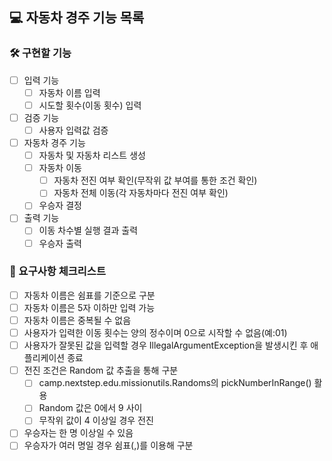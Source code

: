 ## 💻 자동차 경주 기능 목록
### 🛠 구현할 기능
- [ ] 입력 기능
  - [ ] 자동차 이름 입력
  - [ ] 시도할 횟수(이동 횟수) 입력
- [ ] 검증 기능
  - [ ] 사용자 입력값 검증 
- [ ] 자동차 경주 기능
  - [ ] 자동차 및 자동차 리스트 생성
  - [ ] 자동차 이동
    - [ ] 자동차 전진 여부 확인(무작위 값 부여를 통한 조건 확인)
    - [ ] 자동차 전체 이동(각 자동차마다 전진 여부 확인)
  - [ ] 우승자 결정
- [ ] 출력 기능
  - [ ] 이동 차수별 실행 결과 출력
  - [ ] 우승자 출력
### 📁 요구사항 체크리스트
- [ ] 자동차 이름은 쉼표를 기준으로 구분
- [ ] 자동차 이름은 5자 이하만 입력 가능
- [ ] 자동차 이름은 중복될 수 없음
- [ ] 사용자가 입력한 이동 횟수는 양의 정수이며 0으로 시작할 수 없음(예:01)
- [ ] 사용자가 잘못된 값을 입력할 경우 IllegalArgumentException을 발생시킨 후 애플리케이션 종료
- [ ] 전진 조건은 Random 값 추출을 통해 구분
  - [ ] camp.nextstep.edu.missionutils.Randoms의 pickNumberInRange() 활용
  - [ ] Random 값은 0에서 9 사이
  - [ ] 무작위 값이 4 이상일 경우 전진
- [ ] 우승자는 한 명 이상일 수 있음
- [ ] 우승자가 여러 명일 경우 쉼표(,)를 이용해 구분
